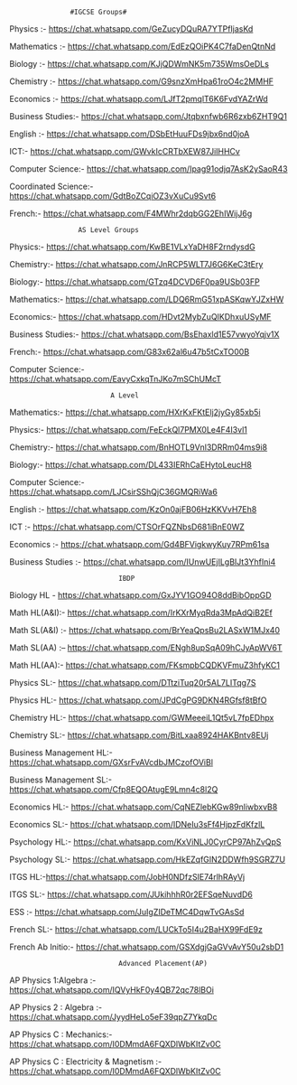 
                   #IGCSE Groups#                            
                             
Physics :- <https://chat.whatsapp.com/GeZucyDQuRA7YTPfIjasKd>

Mathematics :- <https://chat.whatsapp.com/EdEzQOiPK4C7faDenQtnNd>

Biology :- <https://chat.whatsapp.com/KJjQDWmNK5m735WmsOeDLs>

Chemistry :- <https://chat.whatsapp.com/G9snzXmHpa61roO4c2MMHF>

Economics :- <https://chat.whatsapp.com/LJfT2pmqlT6K6FvdYAZrWd>

Business Studies:- <https://chat.whatsapp.com/Jtqbxnfwb6R6zxb6ZHT9Q1>

English :- <https://chat.whatsapp.com/DSbEtHuuFDs9jbx6nd0joA>

ICT:- <https://chat.whatsapp.com/GWvkIcCRTbXEW87JiIHHCv>

Computer Science:- <https://chat.whatsapp.com/Ipag91odjq7AsK2ySaoR43>

Coordinated Science:- <https://chat.whatsapp.com/GdtBoZCqiOZ3vXuCu9Svt6>

French:- <https://chat.whatsapp.com/F4MWhr2dqbGG2EhIWijJ6g>


                     AS Level Groups
                     
                     
Physics:- <https://chat.whatsapp.com/KwBE1VLxYaDH8F2rndysdG>

Chemistry:- <https://chat.whatsapp.com/JnRCP5WLT7J6G6KeC3tEry>

Biology:- <https://chat.whatsapp.com/GTzq4DCVD6F0pa9USb03FP>

Mathematics:- <https://chat.whatsapp.com/LDQ6RmG51xpASKqwYJZxHW>

Economics:- <https://chat.whatsapp.com/HDvt2MybZuQIKDhxuUSyMF>

Business Studies:- <https://chat.whatsapp.com/BsEhaxld1E57vwyoYqjv1X>

French:- <https://chat.whatsapp.com/G83x62al6u47b5tCxTO00B>

Computer Science:- <https://chat.whatsapp.com/EavyCxkqTnJKo7mSChUMcT>
                                      
                                      
                             A Level
                             
                             
Mathematics:- <https://chat.whatsapp.com/HXrKxFKtElj2jyGy85xb5i>

Physics:- <https://chat.whatsapp.com/FeEckQl7PMX0Le4F4I3vl1>

Chemistry:- <https://chat.whatsapp.com/BnHOTL9Vnl3DRRm04ms9i8>

Biology:- <https://chat.whatsapp.com/DL433IERhCaEHytoLeucH8>

Computer Science:- <https://chat.whatsapp.com/LJCsirSShQjC36GMQRiWa6>

English :- <https://chat.whatsapp.com/KzOn0ajFB06HzKKVvH7Eh8>

ICT :- <https://chat.whatsapp.com/CTSOrFQZNbsD681iBnE0WZ>

Economics :- <https://chat.whatsapp.com/Gd4BFVigkwyKuy7RPm61sa>

Business Studies :- <https://chat.whatsapp.com/IUnwUEjILgBIJt3YhfIni4>



                               IBDP
                               
                               
Biology HL - <https://chat.whatsapp.com/GxJYV1GO94O8ddBibOppGD>

 Math HL(A&I):- <https://chat.whatsapp.com/IrKXrMyqRda3MpAdQiB2Ef>
 
 Math SL(A&I) :- <https://chat.whatsapp.com/BrYeaQpsBu2LASxW1MJx40>

Math SL(AA) :– <https://chat.whatsapp.com/ENgh8upSqA09hCJyApWV6T>

Math HL(AA):-  <https://chat.whatsapp.com/FKsmpbCQDKVFmuZ3hfyKC1>

Physics SL:- <https://chat.whatsapp.com/DTtziTuq20r5AL7LITqg7S>

Physics HL:- <https://chat.whatsapp.com/JPdCgPG9DKN4RGfsf8tBfO>

Chemistry HL:- <https://chat.whatsapp.com/GWMeeeiL1Qt5vL7fpEDhpx>

Chemistry SL:- <https://chat.whatsapp.com/BitLxaa8924HAKBntv8EUj>

Business Management HL:- <https://chat.whatsapp.com/GXsrFvAVcdbJMCzofOViBl>

Business Management SL:- <https://chat.whatsapp.com/Cfp8EQOAtugE9Lmn4c8l2Q>

Economics HL:- <https://chat.whatsapp.com/CqNEZlebKGw89nliwbxvB8>

Economics SL:- <https://chat.whatsapp.com/IDNeIu3sFf4HjpzFdKfzlL>

Psychology HL:- <https://chat.whatsapp.com/KxViNLJ0CyrCP97AhZvQpS>

Psychology SL:- <https://chat.whatsapp.com/HkEZqfGIN2DDWfh9SGRZ7U>

ITGS HL:-<https://chat.whatsapp.com/JobH0NDfzSIE74rlhRAyVj>

ITGS SL:- <https://chat.whatsapp.com/JUkihhhR0r2EFSqeNuvdD6>

ESS :-  <https://chat.whatsapp.com/JuIgZIDeTMC4DqwTvGAsSd>

French SL:- <https://chat.whatsapp.com/LUCkTo5I4u2BaHX99FdE9z>

French Ab Initio:- <https://chat.whatsapp.com/GSXdgjGaGVvAvY50u2sbD1>



                               Advanced Placement(AP)
                                
                                
AP Physics 1:Algebra :- <https://chat.whatsapp.com/IQVyHkF0y4QB72qc78lBOi>

AP Physics 2 : Algebra :- <https://chat.whatsapp.com/JyydHeLo5eF39qpZ7YkqDc>

AP Physics C : Mechanics:- <https://chat.whatsapp.com/I0DMmdA6FQXDlWbKItZv0C>

AP Physics C : Electricity & Magnetism :-  <https://chat.whatsapp.com/I0DMmdA6FQXDlWbKItZv0C>








